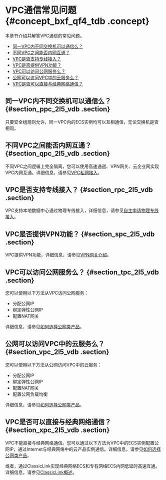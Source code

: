 # VPC通信常见问题 {#concept_bxf_qf4_tdb .concept}

本章节介绍并解答VPC通信的常见问题。

-   [同一VPC内不同交换机可以通信么？](#section_ppc_2l5_vdb)
-   [不同VPC之间能否内网互通？](#section_qpc_2l5_vdb)
-   [VPC是否支持专线接入？](#section_rpc_2l5_vdb)
-   [VPC是否提供VPN功能？](#section_spc_2l5_vdb)
-   [VPC可以访问公网服务么？](#section_tpc_2l5_vdb)
-   [公网可以访问VPC中的云服务么？](#section_vpc_2l5_vdb)
-   [VPC是否可以直接与经典网络通信？](#section_xpc_2l5_vdb)

## 同一VPC内不同交换机可以通信么？ {#section_ppc_2l5_vdb .section}

只要安全组规则允许，同一VPC内的ECS实例均可以互相通信，无论交换机是否相同。

## 不同VPC之间能否内网互通？ {#section_qpc_2l5_vdb .section}

不同VPC之间逻辑上完全隔离，您可以使用高速通道、VPN网关、云企业网实现VPC内网互通。详细信息，请参见[VPC私网接入](../../../../intl.zh-CN/最佳实践/如何选择私网类产品？.md#)。

## VPC是否支持专线接入？ {#section_rpc_2l5_vdb .section}

VPC支持本地数据中心通过物理专线接入，详细信息，请参见[自主申请物理专线接入](../../../../intl.zh-CN/快速入门/自主申请物理专线接入.md#)。

## VPC是否提供VPN功能？ {#section_spc_2l5_vdb .section}

VPC提供VPN功能，详细信息，请参见[VPN网关介绍](../../../../intl.zh-CN/用户指南/VPN网关介绍.md#)。

## VPC可以访问公网服务么？ {#section_tpc_2l5_vdb .section}

您可以使用以下方法从VPC访问公网服务：

-   分配公网IP
-   绑定弹性公网IP
-   配置NAT网关

详细信息，请参见[如何选择公网类产品](../../../../intl.zh-CN/最佳实践/如何选择公网类产品？.md#)。

## 公网可以访问VPC中的云服务么？ {#section_vpc_2l5_vdb .section}

您可以使用以下方法从公网访问VPC中的云服务：

-   分配公网IP
-   绑定弹性公网IP
-   配置NAT网关
-   配置公网负载均衡

详细信息，请参见[如何选择公网类产品](../../../../intl.zh-CN/最佳实践/如何选择公网类产品？.md#)。

## VPC是否可以直接与经典网络通信？ {#section_xpc_2l5_vdb .section}

VPC不能直接与经典网络通信。您可以通过以下方法为VPC中的ECS实例配置公网IP，通过Internet与经典网络中的云产品实例通信。详细信息，请参见[如何选择公网类产品](../../../../intl.zh-CN/最佳实践/如何选择公网类产品？.md#)。

或者，通过ClassicLink实现经典网络ECS和专有网络ECS内网低延时高速互通。详细信息，请参见[ClassicLink概述](../../../../intl.zh-CN/VPC与外部网络连接/ClassicLink/ClassicLink概述.md#)。

